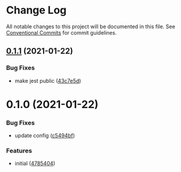 # Change Log

All notable changes to this project will be documented in this file.
See [Conventional Commits](https://conventionalcommits.org) for commit guidelines.

## [0.1.1](https://github.com/equinor/fusion-core/compare/@equinor/jest-config-fusion@0.1.0...@equinor/jest-config-fusion@0.1.1) (2021-01-22)


### Bug Fixes

* make jest public ([43c7e5d](https://github.com/equinor/fusion-core/commit/43c7e5dd4ed95be2cd9151a7118b829b4373c523))





# 0.1.0 (2021-01-22)


### Bug Fixes

* update config ([c5494bf](https://github.com/equinor/fusion-core/commit/c5494bf7751c143bbedda8c5166693e96ada3027))


### Features

* initial ([4785404](https://github.com/equinor/fusion-core/commit/47854046f9025389399f1761962d32a2c00dd35b))
